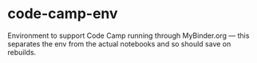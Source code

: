 # code-camp-env
Environment to support Code Camp running through MyBinder.org — this separates the env from the actual notebooks and so should save on rebuilds. 
